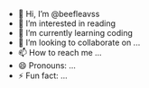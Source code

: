 - 👋 Hi, I’m @beefleavss
- 👀 I’m interested in reading
- 🌱 I’m currently learning coding 
- 💞️ I’m looking to collaborate on ...
- 📫 How to reach me ...
- 😄 Pronouns: ...
- ⚡ Fun fact: ...

<!---
beefleavss/beefleavss is a ✨ special ✨ repository because its `README.md` (this file) appears on your GitHub profile.
You can click the Preview link to take a look at your changes.
--->
